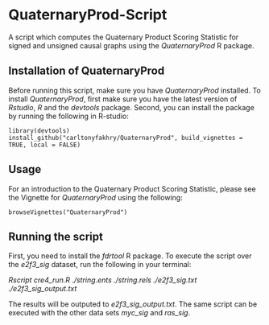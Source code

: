 
# QuaternaryProd-Script
A script which computes the Quaternary Product Scoring Statistic for signed and unsigned causal graphs using the *QuaternaryProd* R package.

## Installation of QuaternaryProd
Before running this script, make sure you have *QuaternaryProd* installed. To install *QuaternaryProd*, first make sure you have the latest version of *Rstudio*, *R* and the *devtools* package. Second, you can install the package by running the following in R-studio:
```{R}
library(devtools)
install_github("carltonyfakhry/QuaternaryProd", build_vignettes = TRUE, local = FALSE)
```
## Usage
For an introduction to the Quaternary Product Scoring Statistic, please see 
the Vignette for *QuaternaryProd* using the following:
```{R}
browseVignettes("QuaternaryProd")
```
## Running the script
First, you need to install the *fdrtool* R package. To execute the script over the *e2f3_sig* dataset, run the following in your terminal:

*Rscript cre4_run.R ./string.ents ./string.rels ./e2f3_sig.txt ./e2f3_sig_output.txt*

The results will be outputed to *e2f3_sig_output.txt*. The same script can be executed with the other data sets *myc_sig* and *ras_sig*.

